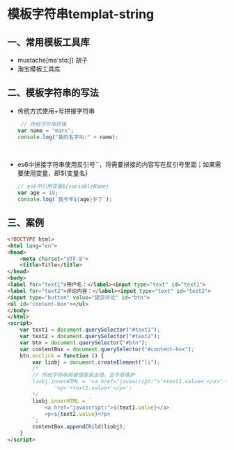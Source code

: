 # 模板字符串templat-string



## 一、常用模板工具库

- mustache[mə'stɑːʃ]  胡子
- 淘宝模板工具库



## 二、模板字符串的写法

- 传统方式使用+号拼接字符串

  ```javascript
   // 传统字符串拼接
  var name = "mars";
  console.log("我的名字叫:" + name);
  ```

  ​


- es6中拼接字符串使用反引号``，将需要拼接的内容写在反引号里面；如果需要使用变量，即${变量名}

  ```javascript
  // es6中引用变量${variableName}
  var age = 18;
  console.log(`我今年${age}岁了`);
  ```



## 三、案例

```html
<!DOCTYPE html>
<html lang="en">
<head>
    <meta charset="UTF-8">
    <title>Title</title>
</head>
<body>
<label for="text1">用户名：</label><input type="text" id="text1">
<label for="text2">评论内容：</label><input type="text" id="text2">
<input type="button" value="提交评论" id="btn">
<ul id="content-box"></ul>
</body>
</html>
<script>
    var text1 = document.querySelector("#text1");
    var text2 = document.querySelector("#text2");
    var btn = document.querySelector("#btn");
    var contentBox = document.querySelector("#content-box");
    btn.onclick = function () {
        var liobj = document.createElement("li");
        /*
        // 传统字符串拼接很容易出错，且不易维护
        liobj.innerHTML = '<a href="javascript:">'+text1.value+'</a>' +
               '<p>'+text2.value+'</p>';
        */
        liobj.innerHTML = `
            <a href="javascript:">${text1.value}</a>
            <p>${text2.value}</p>
        `;
        contentBox.appendChild(liobj);
    }
</script>

```